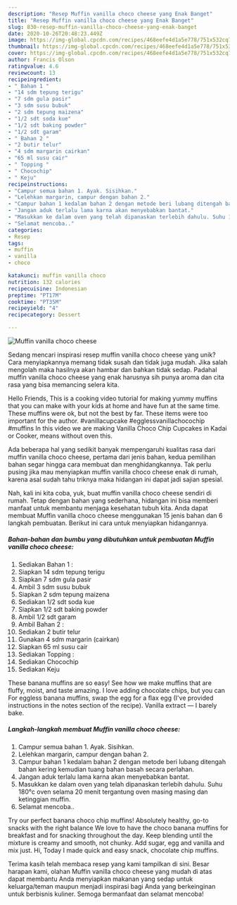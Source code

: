 ```yaml
---
description: "Resep Muffin vanilla choco cheese yang Enak Banget"
title: "Resep Muffin vanilla choco cheese yang Enak Banget"
slug: 830-resep-muffin-vanilla-choco-cheese-yang-enak-banget
date: 2020-10-26T20:48:23.449Z
image: https://img-global.cpcdn.com/recipes/468eefe4d1a5e778/751x532cq70/muffin-vanilla-choco-cheese-foto-resep-utama.jpg
thumbnail: https://img-global.cpcdn.com/recipes/468eefe4d1a5e778/751x532cq70/muffin-vanilla-choco-cheese-foto-resep-utama.jpg
cover: https://img-global.cpcdn.com/recipes/468eefe4d1a5e778/751x532cq70/muffin-vanilla-choco-cheese-foto-resep-utama.jpg
author: Francis Olson
ratingvalue: 4.6
reviewcount: 13
recipeingredient:
- " Bahan 1 "
- "14 sdm tepung terigu"
- "7 sdm gula pasir"
- "3 sdm susu bubuk"
- "2 sdm tepung maizena"
- "1/2 sdt soda kue"
- "1/2 sdt baking powder"
- "1/2 sdt garam"
- " Bahan 2 "
- "2 butir telur"
- "4 sdm margarin cairkan"
- "65 ml susu cair"
- " Topping "
- " Chocochip"
- " Keju"
recipeinstructions:
- "Campur semua bahan 1. Ayak. Sisihkan."
- "Lelehkan margarin, campur dengan bahan 2."
- "Campur bahan 1 kedalam bahan 2 dengan metode beri lubang ditengah bahan kering kemudian tuang bahan basah secara perlahan."
- "Jangan aduk terlalu lama karna akan menyebabkan bantat."
- "Masukkan ke dalam oven yang telah dipanaskan terlebih dahulu. Suhu 180°c oven selama 20 menit tergantung oven masing masing dan ketinggian muffin."
- "Selamat mencoba.."
categories:
- Resep
tags:
- muffin
- vanilla
- choco

katakunci: muffin vanilla choco 
nutrition: 132 calories
recipecuisine: Indonesian
preptime: "PT17M"
cooktime: "PT35M"
recipeyield: "4"
recipecategory: Dessert

---
```



![Muffin vanilla choco cheese](https://img-global.cpcdn.com/recipes/468eefe4d1a5e778/751x532cq70/muffin-vanilla-choco-cheese-foto-resep-utama.jpg)

Sedang mencari inspirasi resep muffin vanilla choco cheese yang unik? Cara menyiapkannya memang tidak susah dan tidak juga mudah. Jika salah mengolah maka hasilnya akan hambar dan bahkan tidak sedap. Padahal muffin vanilla choco cheese yang enak harusnya sih punya aroma dan cita rasa yang bisa memancing selera kita.

Hello Friends, This is a cooking video tutorial for making yummy muffins that you can make with your kids at home and have fun at the same time. These muffins were ok, but not the best by far. These items were too important for the author. #vanillacupcake #egglessvanillachocochip #muffins In this video we are making Vanilla Choco Chip Cupcakes in Kadai or Cooker, means without oven this.

Ada beberapa hal yang sedikit banyak mempengaruhi kualitas rasa dari muffin vanilla choco cheese, pertama dari jenis bahan, kedua pemilihan bahan segar hingga cara membuat dan menghidangkannya. Tak perlu pusing jika mau menyiapkan muffin vanilla choco cheese enak di rumah, karena asal sudah tahu triknya maka hidangan ini dapat jadi sajian spesial.


Nah, kali ini kita coba, yuk, buat muffin vanilla choco cheese sendiri di rumah. Tetap dengan bahan yang sederhana, hidangan ini bisa memberi manfaat untuk membantu menjaga kesehatan tubuh kita. Anda dapat membuat Muffin vanilla choco cheese menggunakan 15 jenis bahan dan 6 langkah pembuatan. Berikut ini cara untuk menyiapkan hidangannya.

<!--inarticleads1-->

##### Bahan-bahan dan bumbu yang dibutuhkan untuk pembuatan Muffin vanilla choco cheese:

1. Sediakan  Bahan 1 :
1. Siapkan 14 sdm tepung terigu
1. Siapkan 7 sdm gula pasir
1. Ambil 3 sdm susu bubuk
1. Siapkan 2 sdm tepung maizena
1. Sediakan 1/2 sdt soda kue
1. Siapkan 1/2 sdt baking powder
1. Ambil 1/2 sdt garam
1. Ambil  Bahan 2 :
1. Sediakan 2 butir telur
1. Gunakan 4 sdm margarin (cairkan)
1. Siapkan 65 ml susu cair
1. Sediakan  Topping :
1. Sediakan  Chocochip
1. Sediakan  Keju


These banana muffins are so easy! See how we make muffins that are fluffy, moist, and taste amazing. I love adding chocolate chips, but you can For eggless banana muffins, swap the egg for a flax egg (I&#39;ve provided instructions in the notes section of the recipe). Vanilla extract — I barely bake. 

<!--inarticleads2-->

##### Langkah-langkah membuat Muffin vanilla choco cheese:

1. Campur semua bahan 1. Ayak. Sisihkan.
1. Lelehkan margarin, campur dengan bahan 2.
1. Campur bahan 1 kedalam bahan 2 dengan metode beri lubang ditengah bahan kering kemudian tuang bahan basah secara perlahan.
1. Jangan aduk terlalu lama karna akan menyebabkan bantat.
1. Masukkan ke dalam oven yang telah dipanaskan terlebih dahulu. Suhu 180°c oven selama 20 menit tergantung oven masing masing dan ketinggian muffin.
1. Selamat mencoba..


Try our perfect banana choco chip muffins! Absolutely healthy, go-to snacks with the right balance We love to have the choco banana muffins for breakfast and for snacking throughout the day. Keep blending until the mixture is creamy and smooth, not chunky. Add sugar, egg and vanilla and mix just. Hi, Today I made quick and easy snack, chocolate chip muffins. 

Terima kasih telah membaca resep yang kami tampilkan di sini. Besar harapan kami, olahan Muffin vanilla choco cheese yang mudah di atas dapat membantu Anda menyiapkan makanan yang sedap untuk keluarga/teman maupun menjadi inspirasi bagi Anda yang berkeinginan untuk berbisnis kuliner. Semoga bermanfaat dan selamat mencoba!
